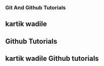 ### Git And Github Tutorials

## kartik wadile

## Github Tutorials

## kartik wadile Github tutorials